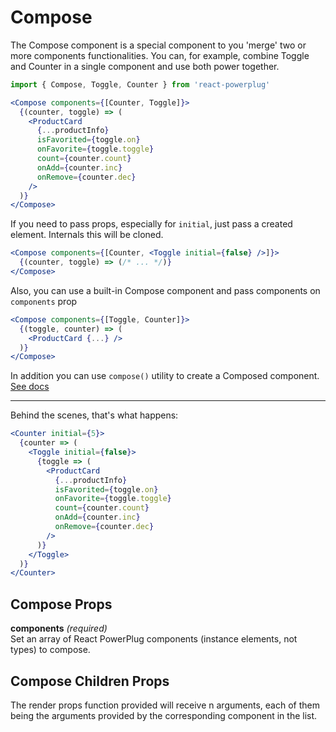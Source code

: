 # Compose

The Compose component is a special component to you 'merge' two or more components functionalities. You can, for example, combine Toggle and Counter in a single component and use both power together.

```js
import { Compose, Toggle, Counter } from 'react-powerplug'
```

```jsx
<Compose components={[Counter, Toggle]}>
  {(counter, toggle) => (
    <ProductCard
      {...productInfo}
      isFavorited={toggle.on}
      onFavorite={toggle.toggle}
      count={counter.count}
      onAdd={counter.inc}
      onRemove={counter.dec}
    />
  )}
</Compose>
```

If you need to pass props, especially for `initial`, just pass a created element. Internals this will be cloned.

```jsx
<Compose components={[Counter, <Toggle initial={false} />]}>
  {(counter, toggle) => (/* ... */)}
</Compose>
```

Also, you can use a built-in Compose component and pass components on `components` prop

```jsx
<Compose components={[Toggle, Counter]}>
  {(toggle, counter) => (
    <ProductCard {...} />
  )}
</Compose>
```

In addition you can use `compose()` utility to create a Composed component.  
[See docs](/docs/utils/compose.md)

---

Behind the scenes, that's what happens:

```jsx
<Counter initial={5}>
  {counter => (
    <Toggle initial={false}>
      {toggle => (
        <ProductCard
          {...productInfo}
          isFavorited={toggle.on}
          onFavorite={toggle.toggle}
          count={counter.count}
          onAdd={counter.inc}
          onRemove={counter.dec}
        />
      )}
    </Toggle>
  )}
</Counter>
```

## Compose Props

**components** _(required)_  
Set an array of React PowerPlug components (instance elements, not types) to compose.

## Compose Children Props

The render props function provided will receive n arguments, each of them being
the arguments provided by the corresponding component in the list.
